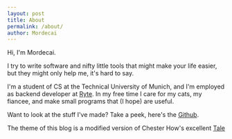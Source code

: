 ```yaml
---
layout: post
title: About
permalink: /about/
author: Mordecai
---
```


Hi, I'm Mordecai. 

I try to write software and nifty little tools that might make your life
easier, but they might only help me, it's hard to say. 

I'm a student of CS at the Technical University of Munich, and I'm employed as
backend developer at [Ryte](https://en.ryte.com). In my free time I care for my
cats, my fiancee, and make small programs that (I hope) are useful. 

Want to look at the stuff I've made? Take a peek, here's the
[Github](https://github.com/MordecaiMalignatus).

The theme of this blog is a modified version of Chester How's excellent
[Tale](https://github.com/chesterhow/tale)
